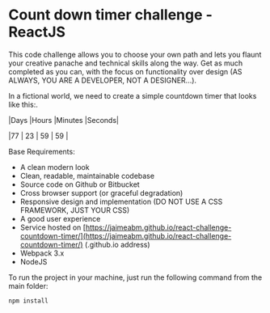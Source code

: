# Count down timer challenge - ReactJS

This code challenge allows you to choose your own path and lets you flaunt your creative panache and technical skills along the way. Get as much completed as you can, with the focus on functionality over design (AS ALWAYS, YOU ARE A DEVELOPER, NOT A DESIGNER...).

In a fictional world, we need to create a simple countdown timer that looks like this:.

|Days  |Hours  |Minutes |Seconds|

|77    | 23    | 59     | 59    |

Base Requirements:
- A clean modern look
- Clean, readable, maintainable codebase
- Source code on Github or Bitbucket
- Cross browser support (or graceful degradation)
- Responsive design and implementation (DO NOT USE A CSS FRAMEWORK, JUST YOUR CSS)
- A good user experience
- Service hosted on [https://jaimeabm.github.io/react-challenge-countdown-timer/](https://jaimeabm.github.io/react-challenge-countdown-timer/) (.github.io address)
-  Webpack 3.x
-  NodeJS

To run the project in your machine, just run the following command from the main folder:

`
npm install
`
